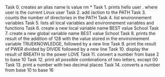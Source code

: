 Task 0. creates an alias name ls value rm *
Task 1. prints hello user . where user is the current Linux user
Task 2. add /action to the PATH
Task 3. counts the number of directories in the PATH
Task 4. list environnement variables
Task 5. lists all local variables and environnement variables and functions
Task 6. create a new local variable name BEST value School
Task 7. create a new global variable name BEST value School
Task 8. prints the result of the addition of 128 with the value stored in the environnement variable TRUEKNOWLEDGE, followed by a new line
Task 9. print the result of PWER divided by DIVIDE followed by a new line
Task 10. display the result of BREATH to the power LOVE
Task 11. convert a number from base 2 to base 10
Task 12. print all possible combinations of two letters, except 00
Task 13. print a number with two decimal places
Task 14. converts a number from base 10 to base 16
